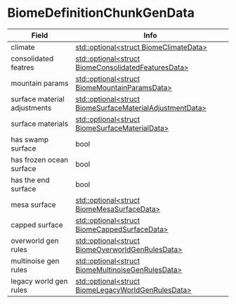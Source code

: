 # BiomeDefinitionChunkGenData

<table><thead><tr><th>Field</th><th>Info</th></tr></thead><tbody>
<tr><td>climate</td><td><a href="../types/Optional_struct BiomeClimateData.md">std::optional&lt;struct BiomeClimateData&gt;</a></td></tr>
<tr><td>consolidated featres</td><td><a href="../types/Optional_struct BiomeConsolidatedFeaturesData.md">std::optional&lt;struct BiomeConsolidatedFeaturesData&gt;</a></td></tr>
<tr><td>mountain params</td><td><a href="../types/Optional_struct BiomeMountainParamsData.md">std::optional&lt;struct BiomeMountainParamsData&gt;</a></td></tr>
<tr><td>surface material adjustments</td><td><a href="../types/Optional_struct BiomeSurfaceMaterialAdjustmentData.md">std::optional&lt;struct BiomeSurfaceMaterialAdjustmentData&gt;</a></td></tr>
<tr><td>surface materials</td><td><a href="../types/Optional_struct BiomeSurfaceMaterialData.md">std::optional&lt;struct BiomeSurfaceMaterialData&gt;</a></td></tr>
<tr><td>has swamp surface</td><td>bool</td></tr>
<tr><td>has frozen ocean surface</td><td>bool</td></tr>
<tr><td>has the end surface</td><td>bool</td></tr>
<tr><td>mesa surface</td><td><a href="../types/Optional_struct BiomeMesaSurfaceData.md">std::optional&lt;struct BiomeMesaSurfaceData&gt;</a></td></tr>
<tr><td>capped surface</td><td><a href="../types/Optional_struct BiomeCappedSurfaceData.md">std::optional&lt;struct BiomeCappedSurfaceData&gt;</a></td></tr>
<tr><td>overworld gen rules</td><td><a href="../types/Optional_struct BiomeOverworldGenRulesData.md">std::optional&lt;struct BiomeOverworldGenRulesData&gt;</a></td></tr>
<tr><td>multinoise gen rules</td><td><a href="../types/Optional_struct BiomeMultinoiseGenRulesData.md">std::optional&lt;struct BiomeMultinoiseGenRulesData&gt;</a></td></tr>
<tr><td>legacy world gen rules</td><td><a href="../types/Optional_struct BiomeLegacyWorldGenRulesData.md">std::optional&lt;struct BiomeLegacyWorldGenRulesData&gt;</a></td></tr>
</tbody></table>